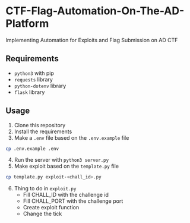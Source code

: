 # CTF-Flag-Automation-On-The-AD-Platform

Implementing Automation for Exploits and Flag Submission on AD CTF
## Requirements 
- `python3` with pip
- `requests` library
- `python-dotenv` library
- `flask` library

## Usage

1. Clone this repository
2. Install the requirements
3. Make a `.env` file based on the `.env.example` file
```bash
cp .env.example .env
``` 
4. Run the server with `python3 server.py`
5. Make exploit based on the `template.py` file
```bash
cp template.py exploit-<chall_id>.py
```
6. Thing to do in `exploit.py`
   - Fill CHALL_ID with the challenge id
   - Fill CHALL_PORT with the challenge port
   - Create exploit function
   - Change the tick
